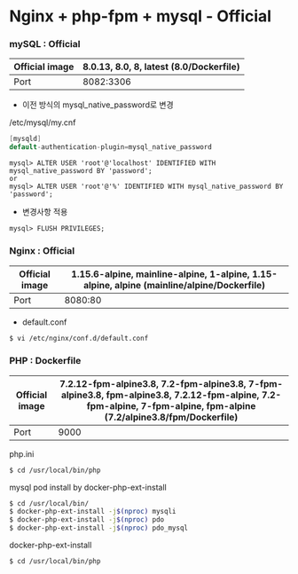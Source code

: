 # Nginx + php-fpm + mysql - Official



### mySQL : Official

| Official image | 8.0.13, 8.0, 8, latest (8.0/Dockerfile) |
| -------------- | --------------------------------------- |
| Port           | 8082:3306                               |

- 이전 방식의 mysql_native_password로 변경

/etc/mysql/my.cnf

```c
[mysqld]
default-authentication-plugin=mysql_native_password
```

```mysql
mysql> ALTER USER 'root'@'localhost' IDENTIFIED WITH mysql_native_password BY 'password';
or 
mysql> ALTER USER 'root'@'%' IDENTIFIED WITH mysql_native_password BY 'password';
```

- 변경사항 적용

```mysql
mysql> FLUSH PRIVILEGES;
```





### Nginx : Official

| Official image | 1.15.6-alpine, mainline-alpine, 1-alpine, 1.15-alpine, alpine (mainline/alpine/Dockerfile) |
| -------------- | ------------------------------------------------------------ |
| Port           | 8080:80                                                      |

- default.conf

```bash
$ vi /etc/nginx/conf.d/default.conf
```





### PHP : Dockerfile

| Official image | 7.2.12-fpm-alpine3.8, 7.2-fpm-alpine3.8, 7-fpm-alpine3.8, fpm-alpine3.8, 7.2.12-fpm-alpine, 7.2-fpm-alpine, 7-fpm-alpine, fpm-alpine (7.2/alpine3.8/fpm/Dockerfile) |
| -------------- | ------------------------------------------------------------ |
| Port           | 9000                                                         |

php.ini

```bash
$ cd /usr/local/bin/php
```

mysql pod install by docker-php-ext-install

```bash
$ cd /usr/local/bin/
$ docker-php-ext-install -j$(nproc) mysqli
$ docker-php-ext-install -j$(nproc) pdo
$ docker-php-ext-install -j$(nproc) pdo_mysql
```

docker-php-ext-install

```bash
$ cd /usr/local/bin/php
```

